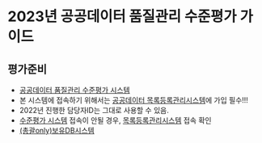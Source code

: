 # 2023년 공공데이터 품질관리 수준평가 가이드
## 평가준비
- [공공데이터 품질관리 수준평가 시스템](https://gooddata.go.kr/dqe/dept)  
- 본 시스템에 접속하기 위해서는 [공공데이터 목록등록관리시스템](https://all.data.go.kr/)에 가입 필수!!!  
- 2022년 진행한 담당자ID는 그대로 사용할 수 있음.  
- [수준평가 시스템](https://gooddata.go.kr/dqe/dept) 접속이 안될 경우, [목록등록관리시스템](https://all.data.go.kr/) 접속 확인  
- [(총괄only)보유DB시스템](https://gooddata.go.kr/qtyeval2/mdmIndex.do?url=#/qtyeval2/mdmDashboard.do)  
